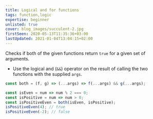 ```yaml
---
title: Logical and for functions
tags: function,logic
expertise: beginner
unlisted: true
cover: blog_images/succulent-2.jpg
firstSeen: 2020-05-13T11:35:36+03:00
lastUpdated: 2021-01-04T13:04:15+02:00
---
```


Checks if both of the given functions return `true` for a given set of arguments.

- Use the logical and (`&&`) operator on the result of calling the two functions with the supplied `args`.

```js
const both = (f, g) => (...args) => f(...args) && g(...args);
```

```js
const isEven = num => num % 2 === 0;
const isPositive = num => num > 0;
const isPositiveEven = both(isEven, isPositive);
isPositiveEven(4); // true
isPositiveEven(-2); // false
```
